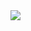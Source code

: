 <div>
  <img src="https://res.cloudinary.com/dzjmswzgp/image/upload/v1735221106/Group_68_x0ckbu.png"/>
</div>

